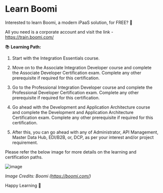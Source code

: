 # Learn Boomi

Interested to learn Boomi, a modern iPaaS solution, for FREE? 🚀

All you need is a corporate account and visit the link - https://train.boomi.com/

📚 **Learning Path:**
1. Start with the Integration Essentials course.

2. Move on to the Associate Integration Developer course and complete the Associate Developer Certification exam. Complete any other prerequisite if required for this certification.

3. Go to the Professional Integration Developer course and complete the Professional Developer Certification exam. Complete any other prerequisite if required for this certification.

4. Go ahead with the Development and Application Architecture course and complete the Development and Application Architecture Certification exam. Complete any other prerequisite if required for this certification.

5. After this, you can go ahead with any of Administrator, API Management, Master Data Hub, EDI/B2B, or, DCP, as per your interest and/or project requirement.

Please refer the below image for more details on the learning and certification paths.

![image](https://github.com/user-attachments/assets/21e69889-20e2-4294-9ed9-44dbc394dfff)

*Image Credits: Boomi (https://boomi.com/)*

Happy Learning 🔰
